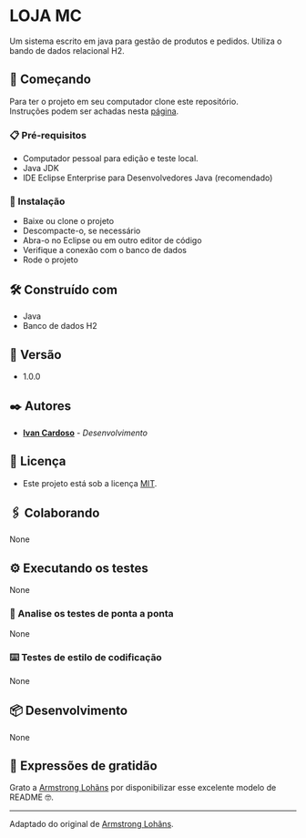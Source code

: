 # LOJA MC
Um sistema escrito em java para gestão de produtos e pedidos. 
Utiliza o bando de dados relacional H2.

## 🚀 Começando

Para ter o projeto em seu computador clone este repositório.   
Instruções podem ser achadas nesta [página](https://docs.github.com/pt/repositories/creating-and-managing-repositories/cloning-a-repository).

### 📋 Pré-requisitos

* Computador pessoal para edição e teste local. 
* Java JDK
* IDE Eclipse Enterprise para Desenvolvedores Java (recomendado)

### 🔧 Instalação

* Baixe ou clone o projeto
* Descompacte-o, se necessário
* Abra-o no Eclipse ou em outro editor de código
* Verifique a conexão com o banco de dados
* Rode o projeto

## 🛠️ Construído com

* Java
* Banco de dados H2

## 📌 Versão

* 1.0.0

## ✒️ Autores

* **[Ivan Cardoso](https://github.com/coivan)** - *Desenvolvimento* 

## 📄 Licença

* Este projeto está sob a licença [MIT](https://github.com/git/git-scm.com/blob/main/MIT-LICENSE.txt).

## 🖇️ Colaborando

None

## ⚙️ Executando os testes

None

### 🔩 Analise os testes de ponta a ponta

None

### ⌨️ Testes de estilo de codificação

None

## 📦 Desenvolvimento

None

## 🎁 Expressões de gratidão

Grato a [Armstrong Lohãns](https://gist.github.com/lohhans) por disponibilizar esse excelente modelo de README 🤓.


---
Adaptado do original de [Armstrong Lohãns](https://gist.github.com/lohhans).

